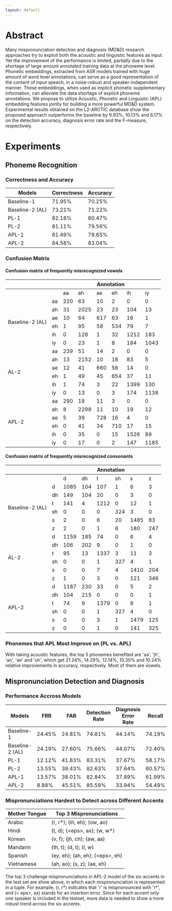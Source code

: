 ```yaml
---
layout: default
---
```



# Abstract

Many mispronunciation detection and diagnosis (MD&D) research approaches try to exploit both the acoustic and linguistic features as input. Yet the improvement of the performance is limited, partially due to the shortage of large amount annotated training data at the phoneme level. Phonetic embeddings, extracted from ASR models trained with huge amount of word level annotations, can serve as a good representation of the content of input speech, in a noise-robust and speaker-independent manner. These embeddings, when used as implicit phonetic supplementary information, can alleviate the data shortage of explicit phoneme annotations. We propose to utilize Acoustic, Phonetic and Linguistic (APL) embedding features jointly for building a more powerful MD&D system. Experimental results obtained on the L2-ARCTIC database show the proposed approach outperforms the baseline by 9.93%, 10.13% and 6.17% on the detection accuracy, diagnosis error rate and the F-measure, respectively.


# Experiments

## Phoneme Recognition
### Correctness and Accuracy
<table>
<thead>
  <tr>
    <th>Models</th>
    <th>Correctness</th>
    <th>Accuracy</th>
  </tr>
</thead>
<tbody>
  <tr>
    <td>Baseline-1</td>
    <td>71.95%</td>
    <td>70.25%</td>
  </tr>
  <tr>
    <td>Baseline-2 (AL)</td>
    <td>73.21%</td>
    <td>71.22%</td>
  </tr>
  <tr>
    <td>PL-1</td>
    <td>82.18%</td>
    <td>80.47%</td>
  </tr>
  <tr>
    <td>PL-2</td>
    <td>81.11%</td>
    <td>79.56%</td>
  </tr>
  <tr>
    <td>APL-1</td>
    <td>81.49%</td>
    <td>79.65%</td>
  </tr>
  <tr>
    <td>APL-2</td>
    <td>84.58%</td>
    <td>83.04%</td>
  </tr>
</tbody>
</table>

### Confusion Matrix

#### Confusion matrix of frequently misrecognized vowels

<table>
<thead>
  <tr>
    <th></th>
    <th></th>
    <th colspan="6">Annotation</th>
  </tr>
</thead>
<tbody>
  <tr>
    <td></td>
    <td></td>
    <td>aa</td>
    <td>ah</td>
    <td>ae</td>
    <td>eh</td>
    <td>ih</td>
    <td>iy</td>
  </tr>
  <tr>
    <td rowspan="6">Baseline-2 (AL)</td>
    <td>aa</td>
    <td>220</td>
    <td>63</td>
    <td>10</td>
    <td>2</td>
    <td>0</td>
    <td>0</td>
  </tr>
  <tr>
    <td>ah</td>
    <td>31</td>
    <td>2025</td>
    <td>23</td>
    <td>23</td>
    <td>104</td>
    <td>13</td>
  </tr>
  <tr>
    <td>ae</td>
    <td>10</td>
    <td>64</td>
    <td>617</td>
    <td>63</td>
    <td>16</td>
    <td>1</td>
  </tr>
  <tr>
    <td>eh</td>
    <td>1</td>
    <td>95</td>
    <td>58</td>
    <td>534</td>
    <td>79</td>
    <td>7</td>
  </tr>
  <tr>
    <td>ih</td>
    <td>0</td>
    <td>128</td>
    <td>1</td>
    <td>32</td>
    <td>1212</td>
    <td>183</td>
  </tr>
  <tr>
    <td>iy</td>
    <td>0</td>
    <td>23</td>
    <td>1</td>
    <td>8</td>
    <td>184</td>
    <td>1043</td>
  </tr>
  <tr>
    <td rowspan="6">AL-2</td>
    <td>aa</td>
    <td>239</td>
    <td>51</td>
    <td>14</td>
    <td>2</td>
    <td>0</td>
    <td>0</td>
  </tr>
  <tr>
    <td>ah</td>
    <td>13</td>
    <td>2152</td>
    <td>10</td>
    <td>18</td>
    <td>83</td>
    <td>5</td>
  </tr>
  <tr>
    <td>ae</td>
    <td>12</td>
    <td>41</td>
    <td>660</td>
    <td>56</td>
    <td>14</td>
    <td>0</td>
  </tr>
  <tr>
    <td>eh</td>
    <td>1</td>
    <td>49</td>
    <td>45</td>
    <td>654</td>
    <td>37</td>
    <td>11</td>
  </tr>
  <tr>
    <td>ih</td>
    <td>1</td>
    <td>74</td>
    <td>3</td>
    <td>22</td>
    <td>1399</td>
    <td>130</td>
  </tr>
  <tr>
    <td>iy</td>
    <td>0</td>
    <td>13</td>
    <td>0</td>
    <td>3</td>
    <td>174</td>
    <td>1138</td>
  </tr>
  <tr>
    <td rowspan="6">APL-2</td>
    <td>aa</td>
    <td>290</td>
    <td>18</td>
    <td>11</td>
    <td>3</td>
    <td>0</td>
    <td>0</td>
  </tr>
  <tr>
    <td>ah</td>
    <td>8</td>
    <td>2298</td>
    <td>11</td>
    <td>10</td>
    <td>19</td>
    <td>12</td>
  </tr>
  <tr>
    <td>ae</td>
    <td>5</td>
    <td>39</td>
    <td>728</td>
    <td>16</td>
    <td>4</td>
    <td>0</td>
  </tr>
  <tr>
    <td>eh</td>
    <td>0</td>
    <td>41</td>
    <td>34</td>
    <td>710</td>
    <td>17</td>
    <td>15</td>
  </tr>
  <tr>
    <td>ih</td>
    <td>0</td>
    <td>35</td>
    <td>0</td>
    <td>15</td>
    <td>1526</td>
    <td>89</td>
  </tr>
  <tr>
    <td>iy</td>
    <td>0</td>
    <td>17</td>
    <td>0</td>
    <td>2</td>
    <td>147</td>
    <td>1185</td>
  </tr>
</tbody>
</table>

#### Confusion matrix of frequently misrecognized consonants

<table>
<thead>
  <tr>
    <th></th>
    <th></th>
    <th colspan="6">Annotation</th>
  </tr>
</thead>
<tbody>
  <tr>
    <td></td>
    <td></td>
    <td>d</td>
    <td>dh</td>
    <td>t</td>
    <td>sh</td>
    <td>s</td>
    <td>z</td>
  </tr>
  <tr>
    <td rowspan="6">Baseline-2 (AL)</td>
    <td>d</td>
    <td>1085</td>
    <td>104</td>
    <td>107</td>
    <td>1</td>
    <td>6</td>
    <td>3</td>
  </tr>
  <tr>
    <td>dh</td>
    <td>149</td>
    <td>104</td>
    <td>20</td>
    <td>0</td>
    <td>3</td>
    <td>0</td>
  </tr>
  <tr>
    <td>t</td>
    <td>141</td>
    <td>4</td>
    <td>1212</td>
    <td>0</td>
    <td>12</td>
    <td>1</td>
  </tr>
  <tr>
    <td>sh</td>
    <td>0</td>
    <td>0</td>
    <td>0</td>
    <td>324</td>
    <td>3</td>
    <td>0</td>
  </tr>
  <tr>
    <td>s</td>
    <td>2</td>
    <td>0</td>
    <td>6</td>
    <td>20</td>
    <td>1485</td>
    <td>83</td>
  </tr>
  <tr>
    <td>z</td>
    <td>2</td>
    <td>0</td>
    <td>1</td>
    <td>6</td>
    <td>180</td>
    <td>247</td>
  </tr>
  <tr>
    <td rowspan="6">AL-2</td>
    <td>d</td>
    <td>1159</td>
    <td>185</td>
    <td>74</td>
    <td>0</td>
    <td>6</td>
    <td>4</td>
  </tr>
  <tr>
    <td>dh</td>
    <td>106</td>
    <td>202</td>
    <td>9</td>
    <td>0</td>
    <td>1</td>
    <td>0</td>
  </tr>
  <tr>
    <td>t</td>
    <td>95</td>
    <td>13</td>
    <td>1337</td>
    <td>3</td>
    <td>11</td>
    <td>3</td>
  </tr>
  <tr>
    <td>sh</td>
    <td>0</td>
    <td>0</td>
    <td>1</td>
    <td>327</td>
    <td>4</td>
    <td>1</td>
  </tr>
  <tr>
    <td>s</td>
    <td>0</td>
    <td>0</td>
    <td>7</td>
    <td>4</td>
    <td>1410</td>
    <td>204</td>
  </tr>
  <tr>
    <td>z</td>
    <td>1</td>
    <td>0</td>
    <td>3</td>
    <td>0</td>
    <td>121</td>
    <td>346</td>
  </tr>
  <tr>
    <td rowspan="6">APL-2</td>
    <td>d</td>
    <td>1187</td>
    <td>230</td>
    <td>33</td>
    <td>0</td>
    <td>5</td>
    <td>2</td>
  </tr>
  <tr>
    <td>dh</td>
    <td>104</td>
    <td>215</td>
    <td>0</td>
    <td>0</td>
    <td>0</td>
    <td>1</td>
  </tr>
  <tr>
    <td>t</td>
    <td>74</td>
    <td>9</td>
    <td>1379</td>
    <td>0</td>
    <td>8</td>
    <td>1</td>
  </tr>
  <tr>
    <td>sh</td>
    <td>0</td>
    <td>0</td>
    <td>1</td>
    <td>327</td>
    <td>4</td>
    <td>0</td>
  </tr>
  <tr>
    <td>s</td>
    <td>0</td>
    <td>0</td>
    <td>3</td>
    <td>1</td>
    <td>1479</td>
    <td>125</td>
  </tr>
  <tr>
    <td>z</td>
    <td>0</td>
    <td>0</td>
    <td>1</td>
    <td>0</td>
    <td>141</td>
    <td>325</td>
  </tr>
</tbody>
</table>

### Phonemes that APL Most Improve on (PL vs. APL)
With taking acoustic features,  the top 5 phonemes benefited are 'aa',  'jh',  'ao',  'ae' and 'uh',  which get 21.24%, 14.29%, 12.14%, 10.30% and 10.24% relative improvements in accuracy, respectively.  Most of them are vowels.

## Mispronunciation Detection and Diagnosis
### Performance Accross Models
<table>
<thead>
  <tr>
    <th>Models</th>
    <th>FRR</th>
    <th>FAR</th>
    <th>Detection Rate</th>
    <th>Diagnosis Error Rate</th>
    <th>Recall</th>
    <th>Precision</th>
    <th>F-measure</th>
  </tr>
</thead>
<tbody>
  <tr>
    <td>Baseline-1</td>
    <td>24.45%</td>
    <td>24.81%</td>
    <td>74.81%</td>
    <td>44.14%</td>
    <td>74.19%</td>
    <td>34.70%</td>
    <td>47.28%</td>
  </tr>
  <tr>
    <td>Baseline-2 (AL)</td>
    <td>24.19%</td>
    <td>27.60%</td>
    <td>75.66%</td>
    <td>44.07%</td>
    <td>72.40%</td>
    <td>35.29%</td>
    <td>47.45%</td>
  </tr>
  <tr>
    <td>PL-1</td>
    <td>12.12%</td>
    <td>41.83%</td>
    <td>83.31%</td>
    <td>37.67%</td>
    <td>58.17%</td>
    <td>46.66%</td>
    <td>51.78%</td>
  </tr>
  <tr>
    <td>PL-2</td>
    <td>13.55%</td>
    <td>39.43%</td>
    <td>82.63%</td>
    <td>37.64%</td>
    <td>60.57%</td>
    <td>44.89%</td>
    <td>51.57%</td>
  </tr>
  <tr>
    <td>APL-1</td>
    <td>13.57%</td>
    <td>38.01%</td>
    <td>82.84%</td>
    <td>37.89%</td>
    <td>61.99%</td>
    <td>45.43%</td>
    <td>52.44%</td>
  </tr>
  <tr>
    <td>APL-2</td>
    <td>8.88%</td>
    <td>45.51%</td>
    <td>85.59%</td>
    <td>33.94%</td>
    <td>54.49%</td>
    <td>52.79%</td>
    <td>53.62%</td>
  </tr>
</tbody>
</table>

### Mispronunciations Hardest to Detect across Different Accents
<table>
<thead>
  <tr>
    <th>Mother Tongue</th>
    <th>Top 3 Mispronunciations</th>
  </tr>
</thead>
<tbody>
  <tr>
    <td>Arabic</td>
    <td>(r, r*); (ih, eh); (ow, ao)</td>
  </tr>
  <tr>
    <td>Hindi</td>
    <td>(t, d); (&lt;eps&gt;, ax); (w, w*)</td>
  </tr>
  <tr>
    <td>Korean</td>
    <td>(v, f); (jh, ch); (aw, aa)</td>
  </tr>
  <tr>
    <td>Mandarin</td>
    <td>(th, t); (d, t); (l, w)</td>
  </tr>
  <tr>
    <td>Spanish</td>
    <td>(ey, eh); (ah, eh); (&lt;eps&gt;, eh)</td>
  </tr>
  <tr>
    <td>Vietnamese</td>
    <td>(ah, ao); (s, z); (ae, eh)</td>
  </tr>
</tbody>
</table>

The top 3 challenge mispronunciations in APL-2 model of the six accents in the test set are show above, in which each mispronunciation is represented in a tuple.  For example, (r, r*) indicates that 'r' is mispronounced with 'r*', and (\< eps\>, ax) stands for an insertion error.  Since for each accent only one speaker is included in the testset, more data is needed to show a more robust trend across the six accents.

